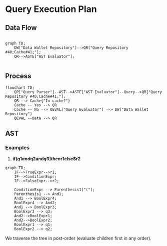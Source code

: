 # Query Execution Plan

## Data Flow
```mermaid

graph TD;
    DW["Data Wallet Repository"]-->QR["Query Repository #40;Cache#41;"];
    QR-->ASTE["AST Evaluator"];
    
```

## Process

```mermaid
flowchart TD;
    QP["Query Parser"]--AST-->ASTE["AST Evaluator"]--Query-->QR["Query Repository #40;Cache#41;"];
    QR --> Cache{"In cache?"}
    Cache -- Yes --> QR
    Cache -- No --> QEVAL["Query Evaluator"] --> DW["Data Wallet Repository"]
    QEVAL --Data --> QR
```


## AST

### Examples
1. **if($q1and$q2and$q3)then$r1else$r2**

<!-- EXPR -> IF COND THEN TrueExpr ELSE FalseExpr -->
```mermaid
graph TD;
    IF-->TrueExpr-->r1;
    IF-->ConditionExpr;
    IF-->FalseExpr-->r2;

    ConditionExpr --> Parenthesis1["("];
    Parenthesis1 --> And1;
    And1 --> BoolExpr4;
    BoolExpr4 --> And2;
    And1 --> BoolExpr3;
    BoolExpr3 --> q3;
    And2-->BoolExpr1;
    And2-->BoolExpr2;
    BoolExpr1 --> q1;
    BoolExpr2 --> q2;

```

We traverse the tree in post-order (evaluate children first in any order).
